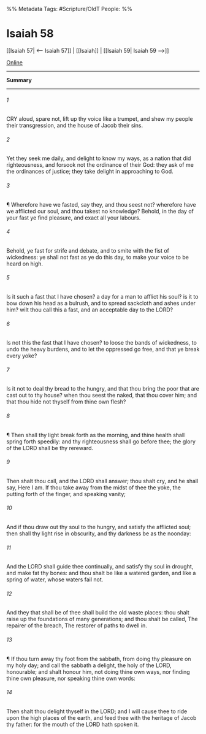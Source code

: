 

%% Metadata
Tags: #Scripture/OldT
People: 
%%
# Isaiah 58
[[Isaiah 57| <-- Isaiah 57]] | [[Isaiah]] | [[Isaiah 59| Isaiah 59 -->]]

[Online](https://churchofjesuschrist.org/study/scriptures/ot/isa/58?lang=eng)

---
__Summary__



---

###### 1
CRY aloud, spare not, lift up thy voice like a trumpet, and shew my people their transgression, and the house of Jacob their sins.
###### 2
Yet they seek me daily, and delight to know my ways, as a nation that did righteousness, and forsook not the ordinance of their God: they ask of me the ordinances of justice; they take delight in approaching to God.
###### 3
¶ Wherefore have we fasted, say they, and thou seest not?  wherefore have we afflicted our soul, and thou takest no knowledge?  Behold, in the day of your fast ye find pleasure, and exact all your labours.
###### 4
Behold, ye fast for strife and debate, and to smite with the fist of wickedness: ye shall not fast as ye do this day, to make your voice to be heard on high.
###### 5
Is it such a fast that I have chosen?  a day for a man to afflict his soul?  is it to bow down his head as a bulrush, and to spread sackcloth and ashes under him?  wilt thou call this a fast, and an acceptable day to the LORD?
###### 6
Is not this the fast that I have chosen?  to loose the bands of wickedness, to undo the heavy burdens, and to let the oppressed go free, and that ye break every yoke?
###### 7
Is it not to deal thy bread to the hungry, and that thou bring the poor that are cast out to thy house?  when thou seest the naked, that thou cover him; and that thou hide not thyself from thine own flesh?
###### 8
¶ Then shall thy light break forth as the morning, and thine health shall spring forth speedily: and thy righteousness shall go before thee; the glory of the LORD shall be thy rereward.
###### 9
Then shalt thou call, and the LORD shall answer; thou shalt cry, and he shall say, Here I am.  If thou take away from the midst of thee the yoke, the putting forth of the finger, and speaking vanity;
###### 10
And if thou draw out thy soul to the hungry, and satisfy the afflicted soul; then shall thy light rise in obscurity, and thy darkness be as the noonday:
###### 11
And the LORD shall guide thee continually, and satisfy thy soul in drought, and make fat thy bones: and thou shalt be like a watered garden, and like a spring of water, whose waters fail not.
###### 12
And they that shall be of thee shall build the old waste places: thou shalt raise up the foundations of many generations; and thou shalt be called, The repairer of the breach, The restorer of paths to dwell in.
###### 13
¶ If thou turn away thy foot from the sabbath, from doing thy pleasure on my holy day; and call the sabbath a delight, the holy of the LORD, honourable; and shalt honour him, not doing thine own ways, nor finding thine own pleasure, nor speaking thine own words:
###### 14
Then shalt thou delight thyself in the LORD; and I will cause thee to ride upon the high places of the earth, and feed thee with the heritage of Jacob thy father: for the mouth of the LORD hath spoken it.



